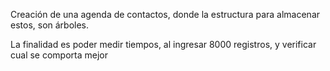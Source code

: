 Creación de una agenda de contactos, donde la estructura para almacenar estos, son árboles.

La finalidad es poder medir tiempos, al ingresar 8000 registros, y verificar cual se comporta mejor